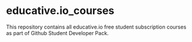 # educative.io_courses
This repository contains all educative.io free student subscription courses as part of Github Student Developer Pack.
